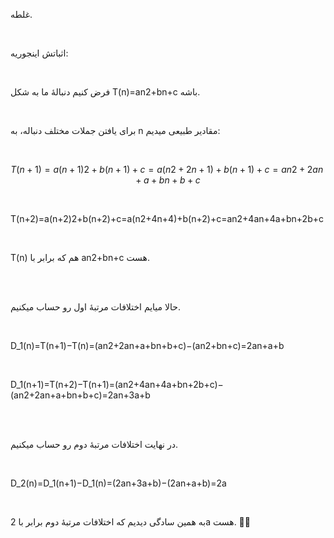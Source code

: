 غلطه.

<br>

اثباتش اینجوریه:

<br>

فرض کنیم دنبالۀ ما به شکل T(n)=an2+bn+c باشه.

<br>

برای یافتن جملات مختلف دنباله، به n مقادیر طبیعی میدیم:

<br>

$$T(n+1)=a(n+1)2+b(n+1)+c=a(n2+2n+1)+b(n+1)+c=an2+2an+a+bn+b+c$$

<br>

T(n+2)=a(n+2)2+b(n+2)+c=a(n2+4n+4)+b(n+2)+c=an2+4an+4a+bn+2b+c

<br>

T(n) هم که برابر با an2+bn+c هست.

<br>

<br>

حالا میایم اختلافات مرتبۀ اول رو حساب میکنیم.

<br>

D_1(n)=T(n+1)−T(n)=(an2+2an+a+bn+b+c)−(an2+bn+c)=2an+a+b

<br>

D_1(n+1)=T(n+2)−T(n+1)=(an2+4an+4a+bn+2b+c)−(an2+2an+a+bn+b+c)=2an+3a+b

<br>

<br>

در نهایت اختلافات مرتبۀ دوم رو حساب میکنیم.

<br>

D_2(n)=D_1(n+1)−D_1(n)=(2an+3a+b)−(2an+a+b)=2a

<br>

به همین سادگی دیدیم که اختلافات مرتبۀ دوم برابر با 2a هست. 🧑‍🏫